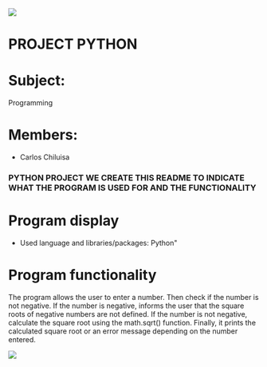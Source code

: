 <img src="https://github.com/SNEIDER31LM/SwitchandFuctions/assets/169932054/9f1b9456-818c-4289-acd1-b3b4e573d86d">

# PROJECT PYTHON
# Subject:

Programming

# Members:

* Carlos Chiluisa

### PYTHON PROJECT WE CREATE THIS README TO INDICATE WHAT THE PROGRAM IS USED FOR AND THE FUNCTIONALITY

# Program display

* Used language and libraries/packages: Python"

# Program functionality

The program allows the user to enter a number.
Then check if the number is not negative.
If the number is negative, informs the user that the square roots of negative numbers are not defined.
If the number is not negative, calculate the square root using the math.sqrt() function.
Finally, it prints the calculated square root or an error message depending on the number entered.

<img src="https://github.com/CarlosJoels/PYTHON-PROGRAM/assets/169932054/5b37e5b7-2f38-4520-8854-cb2678205fcc">

